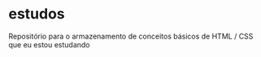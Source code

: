 # estudos
Repositório para o armazenamento de conceitos básicos de HTML / CSS que eu estou estudando
